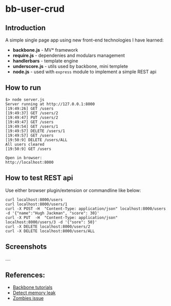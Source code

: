 # bb-user-crud

## Introduction
A simple single page app using new front-end technologies I have learned:

- **backbone.js** - MV* framework
- **require.js** - dependenies and modulars management
- **handlerbars** - template engine
- **underscore.js** - utils used by backbone, mini templete
- **node.js** - used with `express` module to implement a simple REST api

## How to run
    $> node server.js
    Server running at http://127.0.0.1:8000
    [19:49:26] GET /users
    [19:49:37] GET /users/2
    [19:49:47] PUT /users/2
    [19:49:47] GET /users
    [19:49:54] GET /users/1
    [19:49:57] DELETE /users/1
    [19:49:57] GET /users
    [19:50:9] DELETE /users/ALL
    All users cleared
    [19:50:9] GET /users

    Open in browser:
    http://localhost:8000

## How to test REST api
Use either browser plugin/extension or commandline like below:

    curl localhost:8000/users
    curl localhost:8000/users/1
    curl -X POST -H  "Content-Type: application/json" localhost:8000/users -d '{"name":"Hugh Jackman", "score": 30}'
    curl -X PUT  -H  "Content-Type: application/json" localhost:8000/users/3 -d '{"sore": 50}'
    curl -X DELETE localhost:8000/users/2
    curl -X DELETE localhost:8000/users/ALL

## Screenshots
....

## References:
- [Backbone tutorials](http://backbonetutorials.com/organizing-backbone-using-modules/)
- [Detect memory leak](http://andrewhenderson.me/tutorial/how-to-detect-backbone-memory-leaks/)
- [Zombies issue](http://lostechies.com/derickbailey/2011/09/15/zombies-run-managing-page-transitions-in-backbone-apps/)

